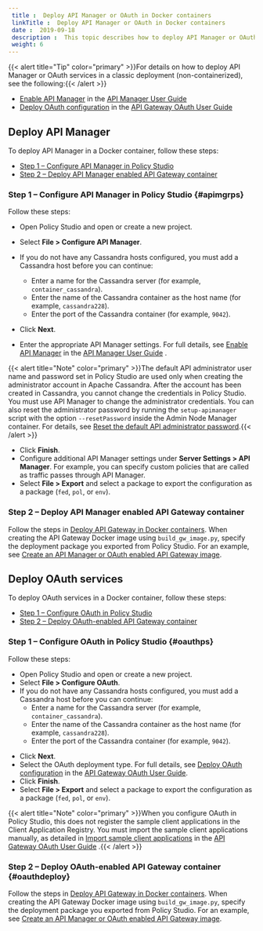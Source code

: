 ```yaml
---
 title :  Deploy API Manager or OAuth in Docker containers 
 linkTitle :  Deploy API Manager or OAuth in Docker containers 
 date :  2019-09-18 
 description :  This topic describes how to deploy API Manager or OAuth services in your API Gateway containers. These steps are optional and only for users who wish to use API Manager or OAuth in their environment. 
 weight: 6
---
```


{{< alert title="Tip" color="primary" >}}For details on how to deploy API Manager or OAuth services in a classic deployment (non-containerized), see the following:{{< /alert >}}

* [Enable API Manager](/csh?context=1026&product=prod-api-manager-77)
    in the
    [API Manager User Guide](/bundle/APIManager_77_APIMgmtGuide_allOS_en_HTML5/)
* [Deploy OAuth configuration](/csh?context=400&product=prod-api-gateway-77)
    in the
    [API Gateway OAuth User Guide](/bundle/APIGateway_77_OAuthUserGuide_allOS_en_HTML5/)

## Deploy API Manager

To deploy API Manager in a Docker container, follow these steps:

* [Step 1 – Configure API Manager in Policy Studio](#apimgrps)
* [Step 2 – Deploy API Manager enabled API Gateway container](#apimgrdeploy)

### Step 1 – Configure API Manager in Policy Studio {#apimgrps}

Follow these steps:

* Open Policy Studio and open or create a new project.
* Select **File > Configure API Manager**.
* If you do not have any Cassandra hosts configured, you must add a Cassandra host before you can continue:
  * Enter a name for the Cassandra server (for example, `container_cassandra`).
  * Enter the name of the Cassandra container as the host name (for example, `cassandra228`).
  * Enter the port of the Cassandra container (for example, `9042`).

* Click **Next**.
* Enter the appropriate API Manager settings. For full details, see
    [Enable API Manager](/csh?context=1026&product=prod-api-manager-77)
    in the
    [API Manager User Guide](/bundle/APIManager_77_APIMgmtGuide_allOS_en_HTML5/)
    .

{{< alert title="Note" color="primary" >}}The default API administrator user name and password set in Policy Studio are used only when creating the administrator account in Apache Cassandra. After the account has been created in Cassandra, you cannot change the credentials in Policy Studio. You must use API Manager to change the administrator credentials. You can also reset the administrator password by running the `setup-apimanager` script with the option `--resetPassword` inside the Admin Node Manager container. For details, see [Reset the default API administrator password](/docs/container_topics/container_troubleshoot#Reset).{{< /alert >}}

* Click **Finish**.
* Configure additional API Manager settings under **Server Settings > API Manager**. For example, you can specify custom policies that are called as traffic passes through API Manager.
* Select **File > Export** and select a package to export the configuration as a package (`fed`, `pol`, or `env`).

### Step 2 – Deploy API Manager enabled API Gateway container

Follow the steps in [Deploy API Gateway in Docker containers](/docs/container_topics/containers_docker_setup). When creating the API Gateway Docker image using `build_gw_image.py`, specify the deployment package you exported from Policy Studio. For an example, see [Create an API Manager or OAuth enabled API Gateway image](/docs/container_topics/containers_docker_setup/docker_script_gwimage#createapimgroauth).

## Deploy OAuth services

To deploy OAuth services in a Docker container, follow these steps:

* [Step 1 – Configure OAuth in Policy Studio](#oauthps)
* [Step 2 – Deploy OAuth-enabled API Gateway container](#oauthdeploy)

### Step 1 – Configure OAuth in Policy Studio {#oauthps}

Follow these steps:

* Open Policy Studio and open or create a new project.
* Select **File > Configure OAuth**.
* If you do not have any Cassandra hosts configured, you must add a Cassandra host before you can continue:
  * Enter a name for the Cassandra server (for example, `container_cassandra`).
  * Enter the name of the Cassandra container as the host name (for example, `cassandra228`).
  * Enter the port of the Cassandra container (for example, `9042`).
  >
* Click **Next**.
* Select the OAuth deployment type. For full details, see
    [Deploy OAuth configuration](/csh?context=400&product=prod-api-gateway-77)
    in the
    [API Gateway OAuth User Guide](/bundle/APIGateway_77_OAuthUserGuide_allOS_en_HTML5/).
* Click **Finish**.
* Select **File > Export** and select a package to export the configuration as a package (`fed`, `pol`, or `env`).

{{< alert title="Note" color="primary" >}}When you configure OAuth in Policy Studio, this does not register the sample client applications in the Client Application Registry. You must import the sample client applications manually, as detailed in
[Import sample client applications](/csh?context=402&product=prod-api-gateway-77)
in the
[API Gateway OAuth User Guide](/bundle/APIGateway_77_OAuthUserGuide_allOS_en_HTML5/)
.{{< /alert >}}

### Step 2 – Deploy OAuth-enabled API Gateway container {#oauthdeploy}

Follow the steps in [Deploy API Gateway in Docker containers](/docs/container_topics/containers_docker_setup). When creating the API Gateway Docker image using `build_gw_image.py`, specify the deployment package you exported from Policy Studio. For an example, see [Create an API Manager or OAuth enabled API Gateway image](/docs/container_topics/containers_docker_setup/docker_script_gwimage#createapimgroauth).
